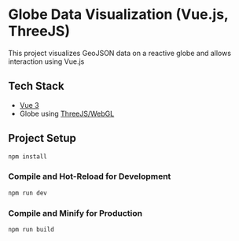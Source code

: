 # Globe Data Visualization (Vue.js, ThreeJS)

This project visualizes GeoJSON data on a reactive globe and allows interaction using Vue.js

## Tech Stack
- [Vue 3](https://vuejs.org/)
- Globe using [ThreeJS/WebGL](https://globe.gl/)

## Project Setup

```sh
npm install
```

### Compile and Hot-Reload for Development

```sh
npm run dev
```

### Compile and Minify for Production

```sh
npm run build
```
